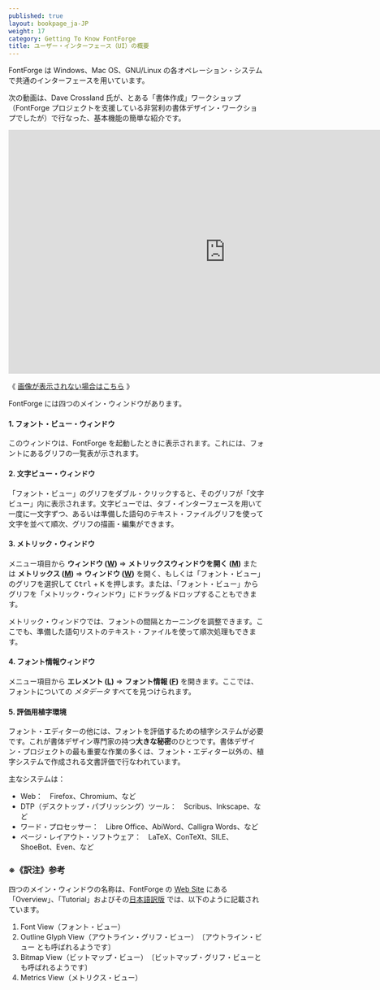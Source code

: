 ```yaml
---
published: true
layout: bookpage_ja-JP
weight: 17
category: Getting To Know FontForge
title: ユーザー・インターフェース（UI）の概要
---
```


FontForge は Windows、Mac OS、GNU/Linux の各オペレーション・システムで共通のインターフェースを用いています。

次の動画は、Dave Crossland 氏が、とある「書体作成」ワークショップ（FontForge プロジェクトを支援している非営利の書体デザイン・ワークショプでしたが）で行なった、基本機能の簡単な紹介です。

<iframe width="853" height="480" src="https://www.youtube-nocookie.com/embed/_EhwHL1aloI?rel=0&amp;showinfo=0&t=1m55s" frameborder="0" allowfullscreen></iframe>

《 [画像が表示されない場合はこちら](https://www.youtube-nocookie.com/embed/_EhwHL1aloI?rel=0&amp;showinfo=0&t=1m55s) 》

FontForge には四つのメイン・ウィンドウがあります。 

#### 1. フォント・ビュー・ウィンドウ

このウィンドウは、FontForge を起動したときに表示されます。これには、フォントにあるグリフの一覧表が示されます。

#### 2. 文字ビュー・ウィンドウ

「フォント・ビュー」のグリフをダブル・クリックすると、そのグリフが「文字ビュー」内に表示されます。文字ビューでは、タブ・インターフェースを用いて一度に一文字ずつ、あるいは準備した語句のテキスト・ファイルグリフを使って文字を並べて順次、グリフの描画・編集ができます。

#### 3. メトリック・ウィンドウ

メニュー項目から **ウィンドウ (<u>W</u>)** ⇒ **メトリックスウィンドウを開く (<u>M</u>)** または **メトリックス (<u>M</u>)** ⇒ **ウィンドウ (<u>W</u>)** を開く、もしくは「フォント・ビュー」のグリフを選択して <kbd>Ctrl</kbd> + <kbd>K</kbd> を押します。または、「フォント・ビュー」からグリフを「メトリック・ウィンドウ」にドラッグ＆ドロップすることもできます。

メトリック・ウィンドウでは、フォントの間隔とカーニングを調整できます。ここでも、準備した語句リストのテキスト・ファイルを使って順次処理もできます。

#### 4. フォント情報ウィンドウ

メニュー項目から **エレメント (<u>L</u>)** ⇒ **フォント情報 (<u>F</u>)** を開きます。ここでは、フォントについての _メタデータ_ すべてを見つけられます。

#### 5. 評価用植字環境

フォント・エディターの他には、フォントを評価するための植字システムが必要です。これが書体デザイン専門家の持つ**大きな秘密**のひとつです。書体デザイン・プロジェクトの最も重要な作業の多くは、フォント・エディター以外の、植字システムで作成される文書評価で行なわれています。

主なシステムは：

* Web：　Firefox、Chromium、など
* DTP（デスクトップ・パブリッシング）ツール：　Scribus、Inkscape、など
* ワード・プロセッサー：　Libre Office、AbiWord、Calligra Words、など
* ページ・レイアウト・ソフトウェア：　LaTeX、ConTeXt、SILE、ShoeBot、Even、など


### ※《訳注》参考

四つのメイン・ウィンドウの名称は、FontForge の [Web Site](https://fontforge.org/docs/) にある「Overview」、「Tutorial」およびその[日本語訳版](https://fontforge.org/docs/old/ja/overview.html) では、以下のように記載されています。

1. Font View（フォント・ビュー）
1. Outline Glyph View（アウトライン・グリフ・ビュー）　〔アウトライン・ビュー とも呼ばれるようです〕
1. Bitmap View（ビットマップ・ビュー）　〔ビットマップ・グリフ・ビューとも呼ばれるようです〕
1. Metrics View（メトリクス・ビュー）
